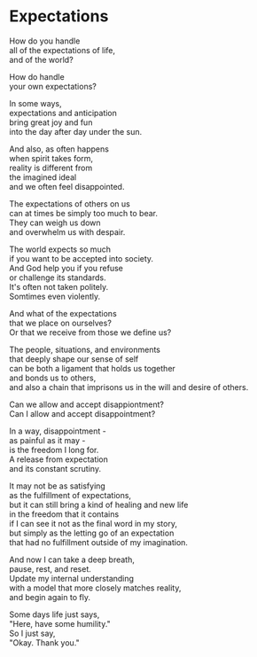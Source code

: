 # Expectations

How do you handle  
all of the expectations of life,  
and of the world?  

How do handle  
your own expectations?  

In some ways,  
expectations and anticipation  
bring great joy and fun  
into the day after day under the sun.  

And also, as often happens  
when spirit takes form,  
reality is different from  
the imagined ideal  
and we often feel disappointed.  

The expectations of others on us  
can at times be simply too much to bear.  
They can weigh us down  
and overwhelm us with despair.  

The world expects so much  
if you want to be accepted into society.  
And God help you if you refuse  
or challenge its standards.  
It's often not taken politely.  
Somtimes even violently.  

And what of the expectations  
that we place on ourselves?  
Or that we receive from 
those we define us?  

The people, situations, and environments  
that deeply shape our sense of self  
can be both a ligament that holds us together  
and bonds us to others,  
and also a chain that imprisons us 
in the will and desire of others.  

Can we allow and accept disappiontment?  
Can I allow and accept disappointment?  

In a way, disappointment -  
as painful as it may -  
is the freedom I long for.  
A release from expectation  
and its constant scrutiny.  

It may not be as satisfying  
as the fulfillment of expectations,  
but it can still bring a kind of healing and new life  
in the freedom that it contains  
if I can see it not as the final word in my story,  
but simply as the letting go of an expectation  
that had no fulfillment outside of my imagination.  

And now I can take a deep breath,  
pause, rest, and reset.  
Update my internal understanding  
with a model that more closely matches reality,  
and begin again to fly.  

Some days life just says,  
"Here, have some humility."  
So I just say,  
"Okay. Thank you."  
